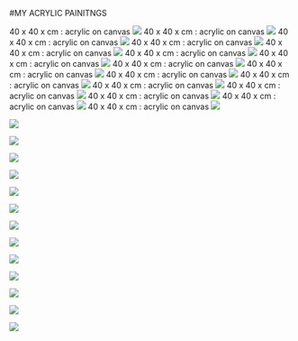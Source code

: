 #MY ACRYLIC PAINITNGS

 40 x 40 x cm : acrylic on canvas
![](https://raw.githubusercontent.com/adavarski/paintings/master/paintings/1-1.jpg)
 40 x 40 x cm : acrylic on canvas
![](https://raw.githubusercontent.com/adavarski/paintings/master/paintings/1-2.jpg)
 40 x 40 x cm : acrylic on canvas
![](https://raw.githubusercontent.com/adavarski/paintings/master/paintings/1-3.jpg)
 40 x 40 x cm : acrylic on canvas
![](https://raw.githubusercontent.com/adavarski/paintings/master/paintings/1-4.jpg)
 40 x 40 x cm : acrylic on canvas
![](https://raw.githubusercontent.com/adavarski/paintings/master/paintings/1-5.jpg)
 40 x 40 x cm : acrylic on canvas
![](https://raw.githubusercontent.com/adavarski/paintings/master/paintings/1-6.jpg)
 40 x 40 x cm : acrylic on canvas
![](https://raw.githubusercontent.com/adavarski/paintings/master/paintings/2-0.jpg)
 40 x 40 x cm : acrylic on canvas
![](https://raw.githubusercontent.com/adavarski/paintings/master/paintings/2-1.jpg)
 40 x 40 x cm : acrylic on canvas
![](https://raw.githubusercontent.com/adavarski/paintings/master/paintings/2-2.jpg)
 40 x 40 x cm : acrylic on canvas
![](https://raw.githubusercontent.com/adavarski/paintings/master/paintings/2-3.jpg)
 40 x 40 x cm : acrylic on canvas
![](https://raw.githubusercontent.com/adavarski/paintings/master/paintings/2-4.jpg)
 40 x 40 x cm : acrylic on canvas
![](https://raw.githubusercontent.com/adavarski/paintings/master/paintings/2-5.jpg)
 40 x 40 x cm : acrylic on canvas
![](https://raw.githubusercontent.com/adavarski/paintings/master/paintings/2-6.jpg)
 40 x 40 x cm : acrylic on canvas
![](https://raw.githubusercontent.com/adavarski/paintings/master/paintings/2-7.jpg)
 40 x 40 x cm : acrylic on canvas
![](https://raw.githubusercontent.com/adavarski/paintings/master/paintings/2-8.jpg)
 40 x 40 x cm : acrylic on canvas
![](https://raw.githubusercontent.com/adavarski/paintings/master/paintings/3-1.jpg)

![](https://raw.githubusercontent.com/adavarski/paintings/master/paintings/3-3.jpg)

![](https://raw.githubusercontent.com/adavarski/paintings/master/paintings/3-4.jpg)

![](https://raw.githubusercontent.com/adavarski/paintings/master/paintings/3-5.jpg)

![](https://raw.githubusercontent.com/adavarski/paintings/master/paintings/3-6.jpg)

![](https://raw.githubusercontent.com/adavarski/paintings/master/paintings/5-1.jpg)

![](https://raw.githubusercontent.com/adavarski/paintings/master/paintings/5-2.jpg)

![](https://raw.githubusercontent.com/adavarski/paintings/master/paintings/5-3.jpg)

![](https://raw.githubusercontent.com/adavarski/paintings/master/paintings/5-4.jpg)

![](https://raw.githubusercontent.com/adavarski/paintings/master/paintings/5-5.jpg)

![](https://raw.githubusercontent.com/adavarski/paintings/master/paintings/6-1.jpg)

![](https://raw.githubusercontent.com/adavarski/paintings/master/paintings/6-2.jpg)

![](https://raw.githubusercontent.com/adavarski/paintings/master/paintings/3-2.jpg)

![](https://raw.githubusercontent.com/adavarski/paintings/master/paintings/cover.jpg)
